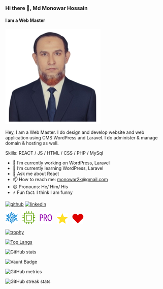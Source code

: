 ### Hi there 👋, Md Monowar Hossain
#### I am a Web Master
![I am a Web Master](https://github.com/monowark/monowark/blob/main/Mon%20300%20x%20300%20px.png)

Hey, I am a Web Master. I do design and develop website and web application using CMS WordPress and Laravel. I do administer & manage domain & hosting as well.

Skills: REACT / JS / HTML / CSS / PHP / MySql

- 🔭 I’m currently working on WordPress, Laravel 
- 🌱 I’m currently learning WordPress, Laravel 
- 💬 Ask me about React 
- 📫 How to reach me: monowar2k@gmail.com 
- 😄 Pronouns: He/ Him/ His 
- ⚡ Fun fact: I think I am funny 


[<img src='https://cdn.jsdelivr.net/npm/simple-icons@3.0.1/icons/github.svg' alt='github' height='40'>](https://github.com/monowark)  [<img src='https://cdn.jsdelivr.net/npm/simple-icons@3.0.1/icons/linkedin.svg' alt='linkedin' height='40'>](https://www.linkedin.com/in/www.linkedin.com/in/md-monowar-hossain-277654b//)  

<a href='https://archiveprogram.github.com/'><img src='https://raw.githubusercontent.com/acervenky/animated-github-badges/master/assets/acbadge.gif' width='40' height='40'></a> <a href='https://docs.github.com/en/developers'><img src='https://raw.githubusercontent.com/acervenky/animated-github-badges/master/assets/devbadge.gif' width='40' height='40'></a> <a href='https://github.com/pricing'><img src='https://raw.githubusercontent.com/acervenky/animated-github-badges/master/assets/pro.gif' width='40' height='40'></a> <a href='https://stars.github.com/'><img src='https://raw.githubusercontent.com/acervenky/animated-github-badges/master/assets/starbadge.gif' width='35' height='35'></a> <a href='https://docs.github.com/en/github/supporting-the-open-source-community-with-github-sponsors'><img src='https://raw.githubusercontent.com/acervenky/animated-github-badges/master/assets/sponsorbadge.gif' width='35' height='35'></a> 

[![trophy](https://github-profile-trophy.vercel.app/?username=monowark)](https://github.com/ryo-ma/github-profile-trophy)

[![Top Langs](https://github-readme-stats.vercel.app/api/top-langs/?username=monowark)](https://github.com/anuraghazra/github-readme-stats)

![GitHub stats](https://github-readme-stats.vercel.app/api?username=monowark&show_icons=true&count_private=true)  

![Vaunt Badge](https://api.vaunt.dev/v1/github/entities/monowark/contributions?format=svg&private=true)  

![GitHub metrics](https://metrics.lecoq.io/monowark)  

![GitHub streak stats](https://streak-stats.demolab.com/?user=monowark)  

